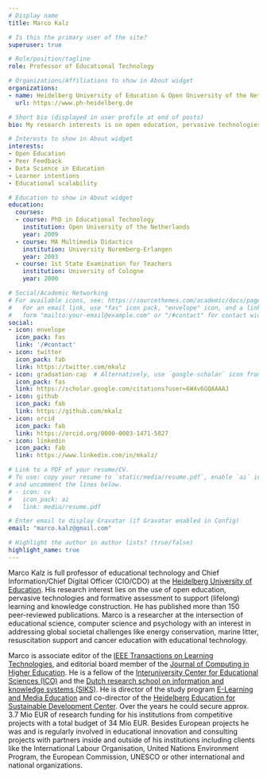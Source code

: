 ```yaml
---
# Display name
title: Marco Kalz

# Is this the primary user of the site?
superuser: true

# Role/position/tagline
role: Professor of Educational Technology

# Organizations/Affiliations to show in About widget
organizations:
- name: Heidelberg University of Education & Open University of the Netherlands
  url: https://www.ph-heidelberg.de

# Short bio (displayed in user profile at end of posts)
bio: My research interests is on open education, pervasive technologies and formative assessment to support (lifelong) learning and knowledge construction.

# Interests to show in About widget
interests:
- Open Education
- Peer Feedback
- Data Science in Education
- Learner intentions
- Educational scalability 

# Education to show in About widget
education:
  courses:
  - course: PhD in Educational Technology
    institution: Open University of the Netherlands
    year: 2009
  - course: MA Multimedia Didactics
    institution: University Nuremberg-Erlangen
    year: 2003
  - course: 1st State Examination for Teachers
    institution: University of Cologne
    year: 2000

# Social/Academic Networking
# For available icons, see: https://sourcethemes.com/academic/docs/page-builder/#icons
#   For an email link, use "fas" icon pack, "envelope" icon, and a link in the
#   form "mailto:your-email@example.com" or "/#contact" for contact widget.
social:
- icon: envelope
  icon_pack: fas
  link: '/#contact'
- icon: twitter
  icon_pack: fab
  link: https://twitter.com/mkalz
- icon: graduation-cap  # Alternatively, use `google-scholar` icon from `ai` icon pack
  icon_pack: fas
  link: https://scholar.google.com/citations?user=6W4v6GQAAAAJ
- icon: github
  icon_pack: fab
  link: https://github.com/mkalz
- icon: orcid
  icon_pack: fab
  link: https://orcid.org/0000-0003-1471-5827
- icon: linkedin
  icon_pack: fab
  link: https://www.linkedin.com/in/mkalz/

# Link to a PDF of your resume/CV.
# To use: copy your resume to `static/media/resume.pdf`, enable `ai` icons in `params.toml`, 
# and uncomment the lines below.
# - icon: cv
#   icon_pack: ai
#   link: media/resume.pdf

# Enter email to display Gravatar (if Gravatar enabled in Config)
email: "marco.kalz@gmail.com"

# Highlight the author in author lists? (true/false)
highlight_name: true
---
```


Marco Kalz is full professor of educational technology and Chief Information/Chief Digital Officer (CIO/CDO) at the <a href="https://www.ph-heidelberg.de">Heidelberg University of Education</a>. His research interest lies on the use of open education, pervasive technologies and formative assessment to support (lifelong) learning and knowledge construction. He has published more than 150 peer-reviewed publications. Marco is a researcher at the intersection of educational science, computer science and psychology with an interest in addressing global societal challenges like energy conservation, marine litter, resuscitation support and cancer education with educational technology.

Marco is associate editor of the [IEEE Transactions on Learning Technologies](https://ieee-edusociety.org/publication/ieee-tlt), and editorial board member of the [Journal of Computing in Higher Education](https://www.springer.com/journal/12528/). He is a fellow of the <a href="https://ico-education.nl">Interuniversity Center for Educational Sciences (ICO)</a> and the <a href="http://www.siks.nl">Dutch research school on information and knowledge systems (SIKS)</a>. He is director of the study program <a href="https://elmeb.org">E-Learning and Media Education</a> and co-director of the [Heidelberg Education for Sustainable Development Center](https://www.ph-heidelberg.de/bne-zentrum/aktuelles/). Over the years he could secure approx. 3.7 Mio EUR of research funding for his institutions from competitive projects with a total budget of 34 Mio EUR. Besides European projects he was and is regularly involved in educational innovation and consulting projects with partners inside and outside of his institutions including clients like the International Labour Organisation, United Nations Environment Program, the European Commission, UNESCO or other international and national organizations.